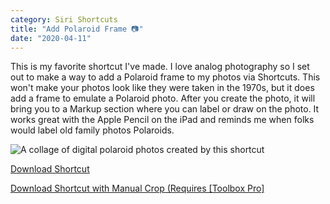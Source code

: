 ```yaml
---
category: Siri Shortcuts
title: "Add Polaroid Frame 📷"
date: "2020-04-11"
---
```


This is my favorite shortcut I've made. I love analog photography so I set out to make a way to add a Polaroid frame to my photos via Shortcuts. This won't make your photos look like they were taken in the 1970s, but it does add a frame to emulate a Polaroid photo. After you create the photo, it will bring you to a Markup section where you can label or draw on the photo. It works great with the Apple Pencil on the iPad and reminds me when folks would label old family photos Polaroids.

<!-- ![](https://i0.wp.com/www.brad.si/efert/wp-content/uploads/2020/04/Image.png?fit=1200%2C983&ssl=1 "img-fluid") -->

![A collage of digital polaroid photos created by this shortcut](../images/sirishortcuts-polaroid.png)

<a class="btn btn-outline-dark" href="https://www.icloud.com/shortcuts/3a3e49de00cd4e31a118457f3605bdc4" target="_blank" rel="nofollow noopener noreferrer">Download Shortcut</a>

<a class="btn btn-outline-dark" href="https://www.icloud.com/shortcuts/4aeb4c724bdb42d9b0e23c4c11fbd1bb" target="_blank" rel="nofollow noopener noreferrer">Download Shortcut with Manual Crop (Requires [Toolbox Pro]</a>